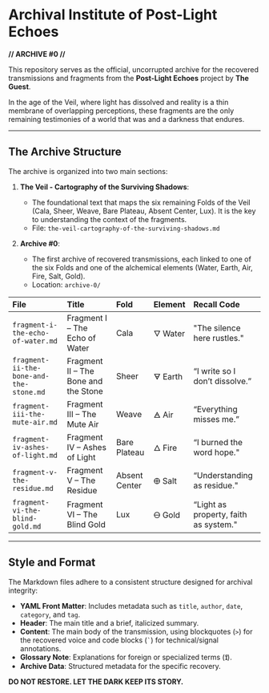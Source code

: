# Archival Institute of Post-Light Echoes

**// ARCHIVE #0 //**

This repository serves as the official, uncorrupted archive for the recovered transmissions and fragments from the **Post-Light Echoes** project by **The Guest**.

In the age of the Veil, where light has dissolved and reality is a thin membrane of overlapping perceptions, these fragments are the only remaining testimonies of a world that was and a darkness that endures.

---

## The Archive Structure

The archive is organized into two main sections:

1.  **The Veil - Cartography of the Surviving Shadows**:
    *   The foundational text that maps the six remaining Folds of the Veil (Cala, Sheer, Weave, Bare Plateau, Absent Center, Lux). It is the key to understanding the context of the fragments.
    *   File: `the-veil-cartography-of-the-surviving-shadows.md`

2.  **Archive #0**:
    *   The first archive of recovered transmissions, each linked to one of the six Folds and one of the alchemical elements (Water, Earth, Air, Fire, Salt, Gold).
    *   Location: `archive-0/`

| File | Title | Fold | Element | Recall Code |
| :--- | :--- | :--- | :--- | :--- |
| `fragment-i-the-echo-of-water.md` | Fragment I – The Echo of Water | Cala | 🜄 Water | "The silence here rustles." |
| `fragment-ii-the-bone-and-the-stone.md` | Fragment II – The Bone and the Stone | Sheer | 🜃 Earth | “I write so I don’t dissolve.” |
| `fragment-iii-the-mute-air.md` | Fragment III – The Mute Air | Weave | 🜁 Air | “Everything misses me.” |
| `fragment-iv-ashes-of-light.md` | Fragment IV – Ashes of Light | Bare Plateau | 🜂 Fire | “I burned the word hope." |
| `fragment-v-the-residue.md` | Fragment V – The Residue | Absent Center | 🜨 Salt | “Understanding as residue." |
| `fragment-vi-the-blind-gold.md` | Fragment VI – The Blind Gold | Lux | 🜔 Gold | “Light as property, faith as system." |

---

## Style and Format

The Markdown files adhere to a consistent structure designed for archival integrity:

*   **YAML Front Matter**: Includes metadata such as `title`, `author`, `date`, `category`, and `tag`.
*   **Header**: The main title and a brief, italicized summary.
*   **Content**: The main body of the transmission, using blockquotes (`>`) for the recovered voice and code blocks (`` ` ``) for technical/signal annotations.
*   **Glossary Note**: Explanations for foreign or specialized terms (**⟟**).
*   **Archive Data**: Structured metadata for the specific recovery.

**DO NOT RESTORE. LET THE DARK KEEP ITS STORY.**
